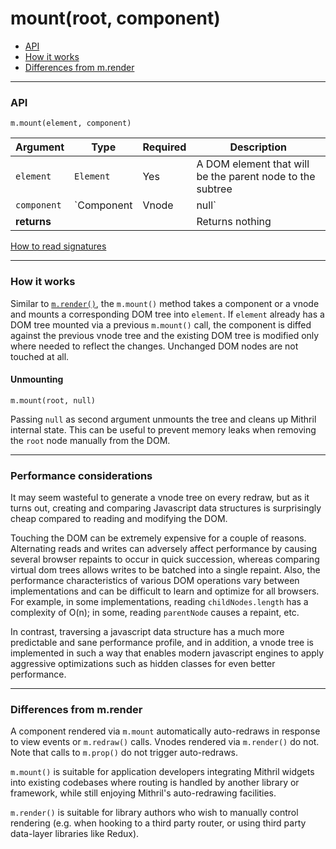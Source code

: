 # mount(root, component)

- [API](#api)
- [How it works](#how-it-works)
- [Differences from m.render](#differences-from-m-render)

---

### API

`m.mount(element, component)`

Argument    | Type                   | Required | Description
----------- | ---------------------- | -------- | ---
`element`   | `Element`              | Yes      | A DOM element that will be the parent node to the subtree
`component` | `Component|Vnode|null` | Yes      | The [component](components.md) or [vnode](vnodes.md) to be rendered. `null` unmounts the tree and cleans up internal state.
**returns** |                        |          | Returns nothing

[How to read signatures](signatures.md)

---

### How it works

Similar to [`m.render()`](render.md), the `m.mount()` method takes a component or a vnode and mounts a corresponding DOM tree into `element`. If `element` already has a DOM tree mounted via a previous `m.mount()` call, the component is diffed against the previous vnode tree and the existing DOM tree is modified only where needed to reflect the changes. Unchanged DOM nodes are not touched at all.


#### Unmounting

`m.mount(root, null)`

Passing `null` as second argument unmounts the tree and cleans up Mithril internal state. This can be useful to prevent memory leaks when removing the `root` node manually from the DOM.

---

### Performance considerations

It may seem wasteful to generate a vnode tree on every redraw, but as it turns out, creating and comparing Javascript data structures is surprisingly cheap compared to reading and modifying the DOM.

Touching the DOM can be extremely expensive for a couple of reasons. Alternating reads and writes can adversely affect performance by causing several browser repaints to occur in quick succession, whereas comparing virtual dom trees allows writes to be batched into a single repaint. Also, the performance characteristics of various DOM operations vary between implementations and can be difficult to learn and optimize for all browsers. For example, in some implementations, reading `childNodes.length` has a complexity of O(n); in some, reading `parentNode` causes a repaint, etc.

In contrast, traversing a javascript data structure has a much more predictable and sane performance profile, and in addition, a vnode tree is implemented in such a way that enables modern javascript engines to apply aggressive optimizations such as hidden classes for even better performance.

---

### Differences from m.render

A component rendered via `m.mount` automatically auto-redraws in response to view events or `m.redraw()` calls. Vnodes rendered via `m.render()` do not. Note that calls to `m.prop()` do not trigger auto-redraws.

`m.mount()` is suitable for application developers integrating Mithril widgets into existing codebases where routing is handled by another library or framework, while still enjoying Mithril's auto-redrawing facilities.

`m.render()` is suitable for library authors who wish to manually control rendering (e.g. when hooking to a third party router, or using third party data-layer libraries like Redux).